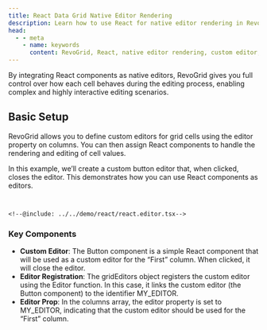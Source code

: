 ```yaml
---
title: React Data Grid Native Editor Rendering 
description: Learn how to use React for native editor rendering in RevoGrid, allowing custom in-cell editing with React components.
head:
  - - meta
    - name: keywords
      content: RevoGrid, React, native editor rendering, custom editor, in-cell editing, React editor grid, data grid editor, React integration, custom cell editor, React grid components
---
```


<!--@include: ../parts/editor.header.md-->

By integrating React components as native editors, RevoGrid gives you full control over how each cell behaves during the editing process, enabling complex and highly interactive editing scenarios.


<!--@include: ../parts/editor.why.md-->

## Basic Setup

RevoGrid allows you to define custom editors for grid cells using the editor property on columns. You can then assign React components to handle the rendering and editing of cell values.

In this example, we’ll create a custom button editor that, when clicked, closes the editor. This demonstrates how you can use React components as editors.


```tsx{4,9-11,19,28}


<!--@include: ../../demo/react/react.editor.tsx-->

```

### Key Components
-	**Custom Editor**: The Button component is a simple React component that will be used as a custom editor for the “First” column. When clicked, it will close the editor.
-	**Editor Registration**: The gridEditors object registers the custom editor using the Editor function. In this case, it links the custom editor (the Button component) to the identifier MY_EDITOR.
-	**Editor Prop**: In the columns array, the editor property is set to MY_EDITOR, indicating that the custom editor should be used for the “First” column.

<!--@include: ../../demo/react/react.editor.md-->


